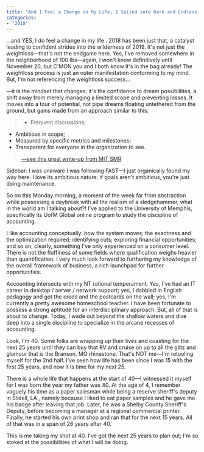 ```yaml
---
title: "And I Feel a Change in My Life; I Sailed into Dark and Endless Nights and Made It Alive (1987)."
categories:
- "2018"
---
```


...and YES, I do feel a change in my life . 2018 has been just that, a catalyst leading to confident strides into the wilderness of 2019. It's not just the weightloss—that's not the endgame here. Yes, I've removed somewhere in the neighborhood of 100 lbs—again, I won't know definitively until November 20, but C'MON you and I both know it's in the bag already! The weightloss process is just an outer manifestation conforming to my mind. But, I'm not referencing the weightloss success...

—it is the mindset that changes; it's the confidence to dream possibilities, a shift away from merely managing a limited scope and preventing losses. It moves into a tour of potential, not pipe dreams floating untethered from the ground, but gains made from an approach similar to this:

> * Frequent discussions;
* Ambitious in scope;
* Measured by specific metrics and milestones;
* Transparent for everyone in the organization to see.
>
> [—see this great write-up from MIT SMR](https://sloanreview.mit.edu/article/with-goals-fast-beats-smart/)

Sidebar: I was unaware I was following FAST—I just organically found my way here. I love its ambitious nature; if goals aren't ambitious, you're just doing maintenance.

So on this Monday morning, a moment of the week far from abstraction while possessing a daybreak with all the realism of a sledgehammer, what in the world am I talking about?! I've applied to the University of Memphis, specifically its UofM Global online program to study the discipline of accounting.

I like accounting conceptually: how the system moves; the exactness and the optimization required; identifying cuts; exploring financial opportunities; and so on, clearly, something I've only experienced on a consumer level. There is not the fluffiness of some fields where qualification weighs heavier than quantification. I very much look forward to furthering my knowledge of the overall framework of business, a rich launchpad for further opportunities.

Accounting intersects with my NT rational temperament. Yes, I've had an IT career in desktop / server / network support; yes, I dabbled in English pedagogy and got the creds and the postcards on the wall; yes, I'm currently a pretty awesome homeschool teacher. I have been fortunate to possess a strong aptitude for an interdisciplinary approach. But, all of that is about to change. Today, I wade out beyond the shallow waters and dive deep into a single discipline to specialize in the arcane recesses of accounting.

Look, I'm 40. Some folks are wrapping up their lives and coasting for the next 25 years until they can buy that RV and cruise on up to all the glitz and glamour that is the Branson, MO rhinestone. That's NOT me—I'm retooling myself for the 2nd half. I've seen how life has been since I was 15 with the first 25 years, and now it is time for my next 25.

There is a whole life that happens at the start of 40—I witnessed it myself for I was born the year my father was 40. At the age of 4, I remember vaguely his time as a paper salesman while being a reserve sheriff's deputy in Slidell, LA., namely because I liked to eat paper samples and he gave me his badge after leaving that job. Later, he was a Shelby County Sheriff's Deputy, before becoming a manager at a regional commercial printer. Finally, he started his own print shop and ran that for the next 15 years. All of that was in a span of 26 years after 40.

This is me taking my shot at 40. I've got the next 25 years to plan out; I'm so stoked at the possibilities of what I will be doing.